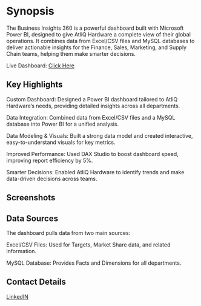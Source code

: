 # Synopsis

The Business Insights 360 is a powerful dashboard built with Microsoft Power BI, designed to give AtliQ Hardware a complete view of their global operations. It combines data from Excel/CSV files and MySQL databases to deliver actionable insights for the Finance, Sales, Marketing, and Supply Chain teams, helping them make smarter decisions.

Live Dashboard: [Click Here](https://app.powerbi.com/view?r=eyJrIjoiMGY5YjJhYTAtNzY0MS00YzY3LTg0YjEtNjNkMWJkYjU1NTQ5IiwidCI6ImM2ZTU0OWIzLTVmNDUtNDAzMi1hYWU5LWQ0MjQ0ZGM1YjJjNCJ9)

## Key Highlights

Custom Dashboard: Designed a Power BI dashboard tailored to AtliQ Hardware’s needs, providing detailed insights across all departments.

Data Integration: Combined data from Excel/CSV files and a MySQL database into Power BI for a unified analysis.

Data Modeling & Visuals: Built a strong data model and created interactive, easy-to-understand visuals for key metrics.

Improved Performance: Used DAX Studio to boost dashboard speed, improving report efficiency by 5%.

Smarter Decisions: Enabled AtliQ Hardware to identify trends and make data-driven decisions across teams.

## Screenshots


## Data Sources

The dashboard pulls data from two main sources:

Excel/CSV Files: Used for Targets, Market Share data, and related information.

MySQL Database: Provides Facts and Dimensions for all departments.

## Contact Details

[LinkedIN](https://www.linkedin.com/in/kishan-singh-131506215/)
